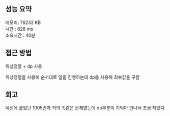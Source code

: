 
## 성능 요약
메모리: 76232 KB  
시간 : 628 ms  
소요시간 : 40분


## 접근 방법
위상정렬 + dp 사용

위상정렬을 사용해 순서대로 일을 진행하는데 dp를 사용해 최솟값을 구함


## 회고
예전에 풀었던 1005번과 거의 똑같은 문제였는데 dp부분이 기억아 안나서 조금 헤맸다  
